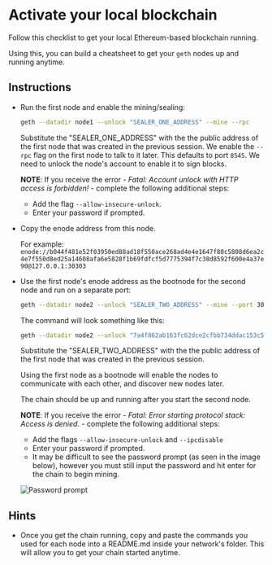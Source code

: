 # Activate your local blockchain

Follow this checklist to get your local Ethereum-based blockchain running.

Using this, you can build a cheatsheet to get your `geth` nodes up and running anytime.

## Instructions

* Run the first node and enable the mining/sealing:

  ```bash
  geth --datadir node1 --unlock "SEALER_ONE_ADDRESS" --mine --rpc
  ```

  Substitute the "SEALER_ONE_ADDRESS" with the the public address of the first node that was created in the previous session. We enable the `--rpc` flag on the first node to talk to it later. This defaults to port `8545`.
  We need to unlock the node's account to enable it to sign blocks.

  **NOTE**: If you receive the error - _Fatal: Account unlock with HTTP access is forbidden!_ - complete the following additional steps:
  * Add the flag `--allow-insecure-unlock`.
  * Enter your password if prompted.

* Copy the enode address from this node.

  For example:
  `enode://b044f481e52f03950ed88ad18f550ace268ad4e4e1647f80c5808d6ea2c4e7f550d8ed25a14608afa6e5828f1b69fdfcf5d7775394f7c38d8592f600e4a37e90@127.0.0.1:30303`

* Use the first node's enode address as the bootnode for the second node and run on a separate port:

  ```bash
  geth --datadir node2 --unlock "SEALER_TWO_ADDRESS" --mine --port 30304 --bootnodes enode://SEALER_ONE_ENODE_ADDRESS@127.0.0.1:30303
  ```

  The command will look something like this:

  ```bash
  geth --datadir node2 --unlock "7a4f862ab163fc62dce2cfbb734ddac153c5e8cc" --mine --port 30304 --bootnodes enode://b044f481e52f03950ed88ad18f550ace268ad4e4e1647f80c5808d6ea2c4e7f550d8ed25a14608afa6e5828f1b69fdfcf5d7775394f7c38d8592f600e4a37e90@127.0.0.1:30303
  ```
  Substitute the "SEALER_TWO_ADDRESS" with the the public address of the first node that was created in the previous session. 

  Using the first node as a bootnode will enable the nodes to communicate with each other, and discover new nodes later.

  The chain should be up and running after you start the second node.

  **NOTE**: If you receive the error - _Fatal: Error starting protocol stack: Access is denied._ - complete the following additional steps:
  * Add the flags `--allow-insecure-unlock` and `--ipcdisable`
  * Enter your password if prompted. 
  * It may be difficult to see the password prompt (as seen in the image below), however you must still input the password and hit enter for the chain to begin mining.

  ![Password prompt](../../Images/password-prompt.png) 

## Hints

* Once you get the chain running, copy and paste the commands you used for each node into a README.md inside your network's folder. This will allow you to get your chain started anytime.
